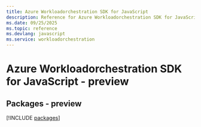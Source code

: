 ```yaml
---
title: Azure Workloadorchestration SDK for JavaScript
description: Reference for Azure Workloadorchestration SDK for JavaScript
ms.date: 09/25/2025
ms.topic: reference
ms.devlang: javascript
ms.service: workloadorchestration
---
```

# Azure Workloadorchestration SDK for JavaScript - preview
## Packages - preview
[!INCLUDE [packages](workloadorchestration-index.md)]